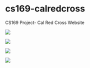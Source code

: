 # cs169-calredcross
CS169 Project- Cal Red Cross Website 


<a href="https://codeclimate.com/github/rails/rails"><img src="https://codeclimate.com/github/rails/rails/badges/gpa.svg" /></a>

<a href="https://codeclimate.com/github/rails/rails/coverage"><img src="https://codeclimate.com/github/rails/rails/badges/coverage.svg" /></a>

<a href="https://codeclimate.com/github/rails/rails"><img src="https://codeclimate.com/github/rails/rails/badges/issue_count.svg" /></a>


<a href="https://travis-ci.org"><img src = "https://travis-ci.org/hiftekhar/cs169-calredcross.svg?branch=master" />
</a>
